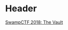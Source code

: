<!-- TITLE: Web -->
<!-- SUBTITLE: A quick summary of Web -->

# Header
[SwampCTF 2018: The Vault](/ctf/writeups/web/the-vault)